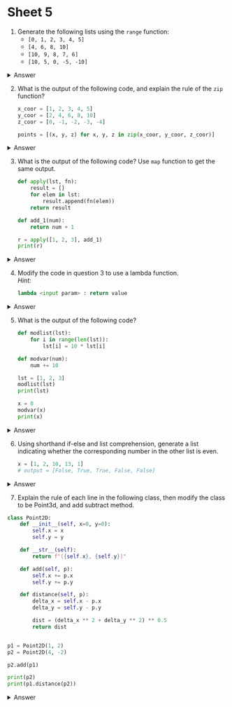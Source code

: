 # Sheet 5

1. Generate the following lists using the `range` function:
   - `[0, 1, 2, 3, 4, 5]`
   - `[4, 6, 8, 10]`
   - `[10, 9, 8, 7, 6]`
   - `[10, 5, 0, -5, -10]`

<details>
<summary>Answer</summary>

```python
list(range(6))
list(range(4, 11, 2))
list(range(10, 5, -1))
list(range(10, -11, -5))
```

</details>

2. What is the output of the following code, and explain the rule of the `zip` function?
   ```python
   x_coor = [1, 2, 3, 4, 5]
   y_coor = [2, 4, 6, 8, 10]
   z_coor = [0, -1, -2, -3, -4]

   points = [(x, y, z) for x, y, z in zip(x_coor, y_coor, z_coor)]
   ```

<details>
<summary>Answer</summary>

```
zip function is used to create an iterator that combines elements from two or more iterables.
it will create a tuple of elements from each of the iterables.
```

</details>


3. What is the output of the following code? Use `map` function to get the same output.
   ```python
   def apply(lst, fn):
       result = []
       for elem in lst:
           result.append(fn(elem))
       return result

   def add_1(num):
       return num + 1

   r = apply([1, 2, 3], add_1)
   print(r)
   ```

<details>
<summary>Answer</summary>

```
this code will print [2, 3, 4]
```

```python
def add_1(num):
   return num + 1

r = list(map(add_1, [1, 2, 3]))
print(r)
```

</details>

4. Modify the code in question 3 to use a lambda function.  
   *Hint:*
   ```python
   lambda <input param> : return value
   ```

<details>
<summary>Answer</summary>

```python
r = list(map(lambda x: x + 1, [1, 2, 3]))
print(r)
```

</details>

5. What is the output of the following code?

   ```python
   def modlist(lst):
       for i in range(len(lst)):
           lst[i] = 10 * lst[i]

   def modvar(num):
       num += 10

   lst = [1, 2, 3]
   modlist(lst)
   print(lst)

   x = 0
   modvar(x)
   print(x)
   ```

<details>
<summary>Answer</summary>

```
[10, 20, 30]
0
```

</details>

6. Using shorthand if-else and list comprehension, generate a list indicating whether the corresponding number in the other list is even.
   ```python
   x = [1, 2, 10, 13, 1]
   # output = [False, True, True, False, False]
   ```

<details>
<summary>Answer</summary>

```python
x = [1, 2, 10, 13, 1]

print([True if num % 2 == 0 else False for num in x])
```

</details>

7. Explain the rule of each line in the following class, then modify the class
   to be Point3d, and add subtract method.

```python
class Point2D:
    def __init__(self, x=0, y=0):
        self.x = x
        self.y = y

    def __str__(self):
        return f"({self.x}, {self.y})"

    def add(self, p):
        self.x += p.x
        self.y += p.y

    def distance(self, p):
        delta_x = self.x - p.x
        delta_y = self.y - p.y

        dist = (delta_x ** 2 + delta_y ** 2) ** 0.5
        return dist


p1 = Point2D(1, 2)
p2 = Point2D(4, -2)

p2.add(p1)

print(p2)
print(p1.distance(p2))
```

<details>
<summary>Answer</summary>

```python
class Point3D:
    def __init__(self, x=0, y=0, z=0):
        self.x = x
        self.y = y
        self.z = z

    def __str__(self):
        return f"({self.x}, {self.y})"

    def add(self, p):
        self.x += p.x
        self.y += p.y
        self.z += p.z

    def subtract(self, p):
        self.x -= p.x
        self.y -= p.y
        self.z -= p.z

    def distance(self, p):
        delta_x = self.x - p.x
        delta_y = self.y - p.y
        delta_z = self.y - p.z

        dist = (delta_x ** 2 + delta_y ** 2 + delta_z ** 2) ** 0.5
        return dist
```

</details>
